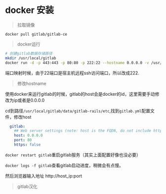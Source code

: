 # docker 安装

>拉取镜像

```
docker pull gitlab/gitlab-ce
```


>docker运行

```sh
# 创建gitlab数据存储路径
mkdir /usr/local/gitlab
docker run -d -p 443:443 -p 80:80 -p 222:22 --hostname 0.0.0.0 -v /usr/local/gitlab/config:/etc/gitlab -v /usr/local/gitlab/logs:/var/log/gitlab -v /usr/local/gitlab/data:/var/opt/gitlab gitlab/gitlab-ce
```
端口映射时候，由于22端口是宿主机远程ssh访问端口，所以改成222.

>修改hostname

使用docker来运行gitlab的时候，gitlab的host会是docker的id，这里需要手动修改为ip或者是0.0.0.0

cd到路径`/usr/local/gitlab/data/gitlab-rails/etc`,找到`gitlab.yml`配置文件，修改host

```yml
  gitlab:
    ## Web server settings (note: host is the FQDN, do not include http://)
    host: 0.0.0.0
    port: 80
    https: false

```
`docker restart gitlab`重启gitlab服务（其实上面配置好像也没必要）

`docker logs -f gitlab`查看gitlab启动进度，稍微会有点慢。

然后浏览器输入地址 http://host_ip:port

>gitlab汉化